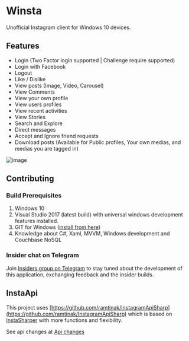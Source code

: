 # Winsta

Unofficial Instagram client for Windows 10 devices.

## Features
- Login (Two Factor login supported | Challenge require supported)
- Login with Facebook
- Logout
- Like / Dislike
- View posts (Image, Video, Carousel)
- View Comments
- View your own profile
- View users profiles
- View recent activities
- View Stories
- Search and Explore
- Direct messages
- Accept and Ignore friend requests
- Download posts (Available for Public profiles, Your own medias, and medias you are tagged in)

![image](https://user-images.githubusercontent.com/22152065/41449041-de216aa4-7073-11e8-9deb-89295b9a247c.png)


## Contributing

### Build Prerequisites

1. Windows 10
2. Visual Studio 2017 (latest build) with universal windows development features installed.
3. GIT for Windows ([install from here](http://gitforwindows.org/))
4. Knowledge about C#, Xaml, MVVM, Windows development and Couchbase NoSQL

### Insider chat on Telegram

Join [Insiders group on Telegram](https://t.me/joinchat/DQwGRg9P42TzBSJgGOYoJw) to stay tuned about the development of this application, exchanging feedback and the insider builds.

## InstaApi

This project uses [https://github.com/ramtinak/InstagramApiSharp](https://github.com/ramtinak/InstagramApiSharp) which is based on [InstaSharper](https://github.com/a-legotin/InstaSharper) with more functions and flexibility.

See api changes at [Api changes](https://github.com/NGame1/Winsta/blob/master/apichanges.md)

